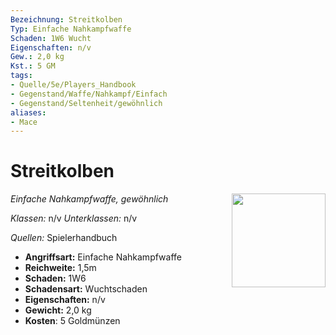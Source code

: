 ```yaml
---
Bezeichnung: Streitkolben
Typ: Einfache Nahkampfwaffe
Schaden: 1W6 Wucht
Eigenschaften: n/v
Gew.: 2,0 kg
Kst.: 5 GM
tags:
- Quelle/5e/Players_Handbook
- Gegenstand/Waffe/Nahkampf/Einfach
- Gegenstand/Seltenheit/gewöhnlich
aliases:
- Mace
---
```

# Streitkolben
*Einfache Nahkampfwaffe, gewöhnlich*
<img src="Symbolik/Gegenstände.webp" align="right" width="150">

_Klassen:_ n/v 
_Unterklassen:_  n/v

_Quellen:_ Spielerhandbuch

- **Angriffsart:** Einfache Nahkampfwaffe
- **Reichweite:** 1,5m
- **Schaden:** 1W6
- **Schadensart:** Wuchtschaden
- **Eigenschaften:** n/v
- **Gewicht:** 2,0 kg
- **Kosten**: 5 Goldmünzen